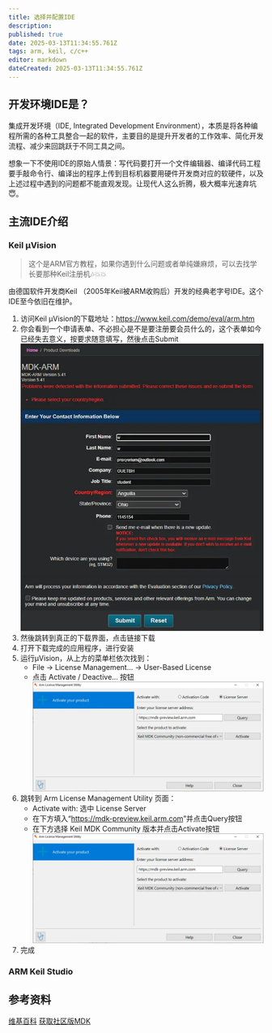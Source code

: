 ```yaml
---
title: 选择并配置IDE
description: 
published: true
date: 2025-03-13T11:34:55.761Z
tags: arm, keil, c/c++
editor: markdown
dateCreated: 2025-03-13T11:34:55.761Z
---
```


## 开发环境IDE是？

集成开发环境（IDE, Integrated Development Environment），本质是将各种编程所需的各种工具整合一起的软件，主要目的是提升开发者的工作效率、简化开发流程、减少来回跳跃于不同工具之间。

想象一下不使用IDE的原始人情景：写代码要打开一个文件编辑器、编译代码工程要手敲命令行、编译出的程序上传到目标机器要用硬件开发商对应的软硬件，以及上述过程中遇到的问题都不能直观发现。让现代人这么折腾，极大概率光速弃坑😇。

## 主流IDE介绍

### Keil μVision

> 这个是ARM官方教程，如果你遇到什么问题或者单纯嫌麻烦，可以去找学长要那种Keil注册机🎶💥💥

由德国软件开发商Keil （2005年Keil被ARM收购后）开发的经典老字号IDE。这个IDE至今依旧在维护。

1. 访问Keil μVision的下载地址：<https://www.keil.com/demo/eval/arm.htm>
2. 你会看到一个申请表单、不必担心是不是要注册要会员什么的，这个表单如今已经失去意义，按要求随意填写，然後点击Submit
![uvision-form.webp](/uvision-form.webp)
3. 然後跳转到真正的下载界面，点击链接下载
4. 打开下载完成的应用程序，进行安装
5. 运行μVision，从上方的菜单栏依次找到：
    - File -> License Management... -> User-Based License
    - 点击 Activate / Deactive... 按钮
![uvision-activate-utility.webp](/uvision-activate-utility.webp)
6. 跳转到 Arm License Management Utility 页面：
    - Activate with: 选中 License Server
    - 在下方填入“<https://mdk-preview.keil.arm.com>”并点击Query按钮
    - 在下方选择 Keil MDK Community 版本并点击Activate按钮
![alt text](/uvision-activate-utility.webp)
7. 完成

### ARM Keil Studio

## 参考资料

[维基百科](https://en.wikipedia.org/wiki/Integrated_development_environment)
[获取社区版MDK](https://www.keil.arm.com/mdk-community/)
